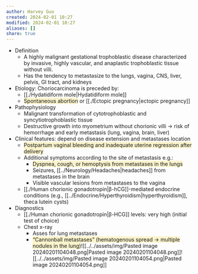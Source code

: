 ```yaml
---
author: Harvey Guo
created: 2024-02-01 10:27
modified: 2024-02-01 10:27
aliases: []
share: true
---
```


- Definition
	- A highly malignant gestational trophoblastic disease characterized by invasive, highly vascular, and anaplastic trophoblastic tissue without villi.
	- Has the tendency to metastasize to the lungs, vagina, CNS, liver, pelvis, GI tract, and kidneys
- Etiology: Choriocarcinoma is preceded by: 
	- [[./Hydatidiform mole|Hydatidiform mole]]
	- <span style="background:rgba(240, 200, 0, 0.2)">Spontaneous abortion</span> or [[./Ectopic pregnancy|ectopic pregnancy]]
- Pathophysiology
	- Malignant transformation of cytotrophoblastic and syncytiotrophoblastic tissue
	- Destructive growth into myometrium without chorionic villi → risk of hemorrhage and early metastasis (lung, vagina, brain, liver) 
- Clinical features: depend on disease extension and metastases location
	- <span style="background:rgba(240, 200, 0, 0.2)">Postpartum vaginal bleeding and inadequate uterine regression after delivery</span>
	- Additional symptoms according to the site of metastasis e.g.:
		- <span style="background:rgba(240, 200, 0, 0.2)">Dyspnea, cough, or hemoptysis from metastases in the lungs</span>
		- Seizures, [[../Neurology/Headaches|headaches]] from metastases in the brain
		- Visible vascular lesions from metastases to the vagina
	- [[./Human chorionic gonadotropin|β-hCG]]-mediated endocrine conditions (e.g., [[../Endocrine/Hyperthyroidism|hyperthyroidism]], theca lutein cysts)
- Diagnostics
	- [[./Human chorionic gonadotropin|β-HCG]] levels: very high (initial test of choice)
	- Chest x-ray
		- Asses for lung metastases 
		- <span style="background:rgba(240, 200, 0, 0.2)">“Cannonball metastases” (hematogenous spread → multiple nodules in the lung)</span>![[../../assets/img/Pasted image 20240201104048.png|Pasted image 20240201104048.png]]![[../../assets/img/Pasted image 20240201104054.png|Pasted image 20240201104054.png]]